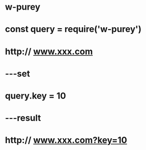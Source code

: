 # w-purey
# const query = require('w-purey')

# http:// www.xxx.com
# ---set
# query.key = 10
# ---result
# http:// www.xxx.com?key=10
